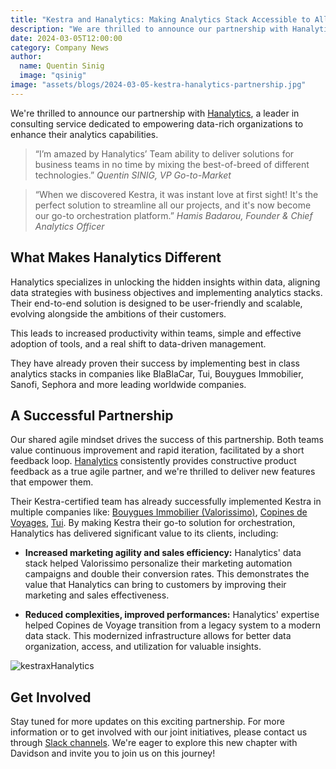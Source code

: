 ```yaml
---
title: "Kestra and Hanalytics: Making Analytics Stack Accessible to All Teams"
description: "We are thrilled to announce our partnership with Hanalytics, a leader in consulting service dedicated to empowering data-rich organizations to enhance their analytics capabilities."
date: 2024-03-05T12:00:00
category: Company News
author:
  name: Quentin Sinig
  image: "qsinig"
image: "assets/blogs/2024-03-05-kestra-hanalytics-partnership.jpg"
---
```


We're thrilled to announce our partnership with [Hanalytics](https://www.data-hanalytics.io/), a leader in consulting service dedicated to empowering data-rich organizations to enhance their analytics capabilities.

> “I’m amazed by Hanalytics’ Team ability to deliver solutions for business teams in no time by mixing the best-of-breed of different technologies.”
*Quentin SINIG, VP Go-to-Market*


> “When we discovered Kestra, it was instant love at first sight! It's the perfect solution to streamline all our projects, and it's now become our go-to orchestration platform.”
*Hamis Badarou, Founder & Chief Analytics Officer*


## What Makes Hanalytics Different

Hanalytics specializes in unlocking the hidden insights within data, aligning data strategies with business objectives and implementing analytics stacks. Their end-to-end solution is designed to be user-friendly and scalable, evolving alongside the ambitions of their customers.

This leads to increased productivity within teams, simple and effective adoption of tools, and a real shift to data-driven management.

They have already proven their success by implementing best in class analytics stacks in companies like BlaBlaCar, Tui, Bouygues Immobilier, Sanofi, Sephora and more leading worldwide companies.

## A Successful Partnership

Our shared agile mindset drives the success of this partnership. Both teams value continuous improvement and rapid iteration, facilitated by a short feedback loop. [Hanalytics](https://kestra.io/partners) consistently provides constructive product feedback as a true agile partner, and we're thrilled to deliver new features that empower them.

Their Kestra-certified team has already successfully implemented Kestra in multiple companies like: [Bouygues Immobilier (Valorissimo)](https://kestra.io/blogs/2024-01-23-bouygues-immobilier-valorissimo), [Copines de Voyages](https://kestra.io/use-cases/stories/10-copines-de-voyage), [Tui](https://www.data-hanalytics.io/blog/tui-customer-data-platform). By making Kestra their go-to solution for orchestration, Hanalytics has delivered significant value to its clients, including:

- **Increased marketing agility and sales efficiency:** Hanalytics' data stack helped Valorissimo personalize their marketing automation campaigns and double their conversion rates. This demonstrates the value that Hanalytics can bring to customers by improving their marketing and sales effectiveness.

- **Reduced complexities, improved performances:** Hanalytics' expertise helped Copines de Voyage transition from a legacy system to a modern data stack. This modernized infrastructure allows for better data organization, access, and utilization for valuable insights.

![kestraxHanalytics](assets/blogs/2024-01-23-bouygues-immobilier-valorissimo.jpg)

## Get Involved

Stay tuned for more updates on this exciting partnership. For more information or to get involved with our joint initiatives, please contact us through [Slack channels](https://kestra.io/slack). We're eager to explore this new chapter with Davidson and invite you to join us on this journey!

